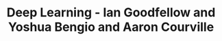 ---
title: Deep Learning - Ian Goodfellow and Yoshua Bengio and Aaron Courville
tags: [MIT Press Book,Deep Learning]
style: fill
color: secondary
comments: true
description: The Deep Learning textbook is a resource intended to help students and practitioners enter the field of machine learning in general and deep learning in particular. The online version of the book is now complete and will remain available online for free.
external_url: https://huggingface.co/blog

---